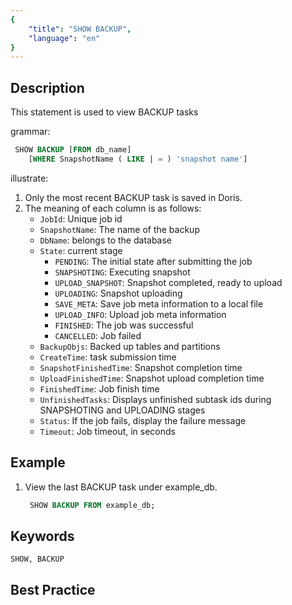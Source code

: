 ```yaml
---
{
    "title": "SHOW BACKUP",
    "language": "en"
}
---
```


<!--
Licensed to the Apache Software Foundation (ASF) under one
or more contributor license agreements.  See the NOTICE file
distributed with this work for additional information
regarding copyright ownership.  The ASF licenses this file
to you under the Apache License, Version 2.0 (the
"License"); you may not use this file except in compliance
with the License.  You may obtain a copy of the License at

  http://www.apache.org/licenses/LICENSE-2.0

Unless required by applicable law or agreed to in writing,
software distributed under the License is distributed on an
"AS IS" BASIS, WITHOUT WARRANTIES OR CONDITIONS OF ANY
KIND, either express or implied.  See the License for the
specific language governing permissions and limitations
under the License.
-->


## Description

This statement is used to view BACKUP tasks

grammar:

```sql
 SHOW BACKUP [FROM db_name]
    [WHERE SnapshotName ( LIKE | = ) 'snapshot name']
```

illustrate:

   1. Only the most recent BACKUP task is saved in Doris.
   2. The meaning of each column is as follows:
       - `JobId`: Unique job id
       - `SnapshotName`: The name of the backup
       - `DbName`: belongs to the database
       - `State`: current stage
           - `PENDING`: The initial state after submitting the job
           - `SNAPSHOTING`: Executing snapshot
           - `UPLOAD_SNAPSHOT`: Snapshot completed, ready to upload
           - `UPLOADING`: Snapshot uploading
           - `SAVE_META`: Save job meta information to a local file
           - `UPLOAD_INFO`: Upload job meta information
           - `FINISHED`: The job was successful
           - `CANCELLED`: Job failed
       - `BackupObjs`: Backed up tables and partitions
       - `CreateTime`: task submission time
       - `SnapshotFinishedTime`: Snapshot completion time
       - `UploadFinishedTime`: Snapshot upload completion time
       - `FinishedTime`: Job finish time
       - `UnfinishedTasks`: Displays unfinished subtask ids during SNAPSHOTING and UPLOADING stages
       - `Status`: If the job fails, display the failure message
       - `Timeout`: Job timeout, in seconds

## Example

1. View the last BACKUP task under example_db.

   ```sql
    SHOW BACKUP FROM example_db;
   ```

## Keywords

    SHOW, BACKUP

## Best Practice


